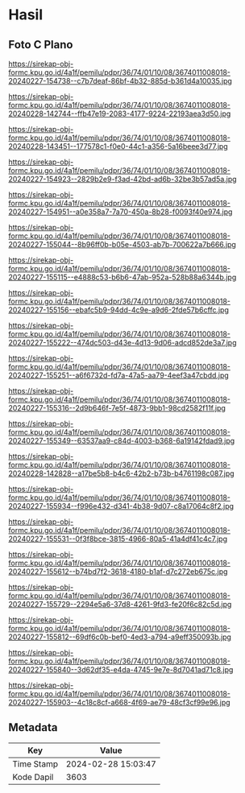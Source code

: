 # Hasil

## Foto C Plano

https://sirekap-obj-formc.kpu.go.id/4a1f/pemilu/pdpr/36/74/01/10/08/3674011008018-20240227-154738--c7b7deaf-86bf-4b32-885d-b361d4a10035.jpg

https://sirekap-obj-formc.kpu.go.id/4a1f/pemilu/pdpr/36/74/01/10/08/3674011008018-20240228-142744--ffb47e19-2083-4177-9224-22193aea3d50.jpg

https://sirekap-obj-formc.kpu.go.id/4a1f/pemilu/pdpr/36/74/01/10/08/3674011008018-20240228-143451--177578c1-f0e0-44c1-a356-5a16beee3d77.jpg

https://sirekap-obj-formc.kpu.go.id/4a1f/pemilu/pdpr/36/74/01/10/08/3674011008018-20240227-154923--2829b2e9-f3ad-42bd-ad6b-32be3b57ad5a.jpg

https://sirekap-obj-formc.kpu.go.id/4a1f/pemilu/pdpr/36/74/01/10/08/3674011008018-20240227-154951--a0e358a7-7a70-450a-8b28-f0093f40e974.jpg

https://sirekap-obj-formc.kpu.go.id/4a1f/pemilu/pdpr/36/74/01/10/08/3674011008018-20240227-155044--8b96ff0b-b05e-4503-ab7b-700622a7b666.jpg

https://sirekap-obj-formc.kpu.go.id/4a1f/pemilu/pdpr/36/74/01/10/08/3674011008018-20240227-155115--e4888c53-b6b6-47ab-952a-528b88a6344b.jpg

https://sirekap-obj-formc.kpu.go.id/4a1f/pemilu/pdpr/36/74/01/10/08/3674011008018-20240227-155156--ebafc5b9-94dd-4c9e-a9d6-2fde57b6cffc.jpg

https://sirekap-obj-formc.kpu.go.id/4a1f/pemilu/pdpr/36/74/01/10/08/3674011008018-20240227-155222--474dc503-d43e-4d13-9d06-adcd852de3a7.jpg

https://sirekap-obj-formc.kpu.go.id/4a1f/pemilu/pdpr/36/74/01/10/08/3674011008018-20240227-155251--a6f6732d-fd7a-47a5-aa79-4eef3a47cbdd.jpg

https://sirekap-obj-formc.kpu.go.id/4a1f/pemilu/pdpr/36/74/01/10/08/3674011008018-20240227-155316--2d9b646f-7e5f-4873-9bb1-98cd2582f11f.jpg

https://sirekap-obj-formc.kpu.go.id/4a1f/pemilu/pdpr/36/74/01/10/08/3674011008018-20240227-155349--63537aa9-c84d-4003-b368-6a19142fdad9.jpg

https://sirekap-obj-formc.kpu.go.id/4a1f/pemilu/pdpr/36/74/01/10/08/3674011008018-20240228-142828--a17be5b8-b4c6-42b2-b73b-b4761198c087.jpg

https://sirekap-obj-formc.kpu.go.id/4a1f/pemilu/pdpr/36/74/01/10/08/3674011008018-20240227-155934--f996e432-d341-4b38-9d07-c8a17064c8f2.jpg

https://sirekap-obj-formc.kpu.go.id/4a1f/pemilu/pdpr/36/74/01/10/08/3674011008018-20240227-155531--0f3f8bce-3815-4966-80a5-41a4df41c4c7.jpg

https://sirekap-obj-formc.kpu.go.id/4a1f/pemilu/pdpr/36/74/01/10/08/3674011008018-20240227-155612--b74bd7f2-3618-4180-b1af-d7c272eb675c.jpg

https://sirekap-obj-formc.kpu.go.id/4a1f/pemilu/pdpr/36/74/01/10/08/3674011008018-20240227-155729--2294e5a6-37d8-4261-9fd3-fe20f6c82c5d.jpg

https://sirekap-obj-formc.kpu.go.id/4a1f/pemilu/pdpr/36/74/01/10/08/3674011008018-20240227-155812--69df6c0b-bef0-4ed3-a794-a9eff350093b.jpg

https://sirekap-obj-formc.kpu.go.id/4a1f/pemilu/pdpr/36/74/01/10/08/3674011008018-20240227-155840--3d62df35-e4da-4745-9e7e-8d7041ad71c8.jpg

https://sirekap-obj-formc.kpu.go.id/4a1f/pemilu/pdpr/36/74/01/10/08/3674011008018-20240227-155903--4c18c8cf-a668-4f69-ae79-48cf3cf99e96.jpg


## Metadata

| Key        | Value               |
| ---------- | ------------------- |
| Time Stamp | 2024-02-28 15:03:47 |
| Kode Dapil | 3603                |



